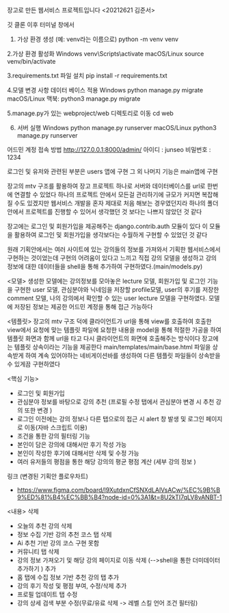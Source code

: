 장고로 만든 웹서비스 프로젝트입니다 
<20212621 김준서>

깃 클론 이후
터미널 창에서

 1. 가상 환경 생성 (예: venv라는 이름으로)
python -m venv venv

 2.가상 환경 활성화
 Windows
venv\Scripts\activate
 macOS/Linux
source venv/bin/activate

 3.requirements.txt 파일 설치
pip install -r requirements.txt

 4.모델 변경 사항 데이터 베이스 적용 
 Windows
python manage.py migrate
 macOS/Linux
맥북: python3 manage.py migrate

 5.manage.py가 있는 webproject/web 디렉토리로 이동
cd web

 6. 서버 실행
 Windows
python manage.py runserver
 macOS/Linux
python3 manage.py runserver

 어드민 계정 접속 방법
http://127.0.0.1:8000/admin/
아이디 : junseo 
비밀번호 : 1234

로그인 및 유저와 관련된 부분은 users 앱에 구현
그 외 나머지 기능은 main앱에 구현

장고의 mtv 구조를 활용하여 장고 프로젝트 하나로 서버와 데이터베이스를 url로 한번에 연결할 수 있었다 
하나의 프로젝트 안에서 모든걸 관리하기에 규모가 커지면 복잡해질 수도 있겠지만 웹서비스 개발을 혼자 제대로 처음 해보는 경우였던지라 하나의 폴더안에서 프로젝트를 진행할 수 있어서 생각했던 것 보다는 나쁘지 않았던 것 같다 

장고에는 로그인 및 회원가입을 제공해주는 django.contrib.auth 모듈이 있다 
이 모듈을 활용하여 로그인 및 회원가입을 생각보다는 수월하게 구현할 수 있었던 것 같다 

원래 기획안에서는 여러 사이트에 있는 강의들의 정보를 가져와서 기획한 웹서비스에서 구현하는 것이었는데 
구현의 어려움이 있다고 느끼고 직접 강의 모델을 생성하고 강의 정보에 대한 데이터들을 shell을 통해 추가하여 구현하였다.(main/models.py)

<모델>
생성한 모델에는 강의정보를 모아놓은 lecture 모델, 회원가입 및 로그인 기능을 구현한 user 모델, 관심분야와 닉네임을 저장할 profile모델, user의 후기를 저장한 comment 모델, 나의 강의에서 확인할 수 있는 user lecture 모델을 구현하였다. 모델에 저장된 정보는 제공한 어드민 계정을 통해 접근 가능하다 

<템플릿>
장고의 mtv 구조 덕에 클라이언트가 url을 통해 view를 호출하여 호출한 view에서 요청에 맞는 템플릿 파일에 요청한 내용을 model을 통해 적절한 가공을 하여 템플릿 화면과 함께 url을 타고 다시 클라이언트의 화면에 호출해주는 방식이다 
장고에는 템플릿 상속이라는 기능을 제공한다 main/templates/main/base.html 파일을 상속받게 하여 계속 있어야하는 네비게이션바를 생성하여 다른 템플릿 파일들이 상속받을 수 있게끔 구현하였다 

<핵심 기능>
- 로그인 및 회원가입
- 관심분야 정보를 바탕으로 강의 추천 (프로필 수정 탭에서 관심분야 변경 시 추천 강의 또한 변경 )
- 로그인 이전에는 강의 정보나 다른 탭으로의 접근 시 alert 창 발생 및 로그인 페이지로 이동(자바 스크립트 이용)
- 조건을 통한 강의 필터링 기능
- 본인이 담은 강의에 대해서만 후기 작성 가능 
- 본인이 작성한 후기에 대해서만 삭제 및 수정 가능
- 여러 유저들의 평점을 통한 해당 강의의 평균 평점 계산 (세부 강의 정보 )

링크 (변경된 기획안 플로우차트)
- https://www.figma.com/board/l9XutdxnCfSNXdLAlVsACw/%EC%9B%B9%ED%81%B4%EC%BB%B4?node-id=0%3A1&t=8U2kTI7qLV8vANBT-1


<내용>
삭제
- 오늘의 추천 강의 삭제 
- 정보 수집 기반 강의 추천 코스 탭 삭제
- Ai 추천 기반 강의 코스 구현 못함
- 커뮤니티 탭 삭제
- 강의 정보 가져오기 및 해당 강의 페이지로 이동 삭제 (-->shell을 통한 더미데이터 추가하기 )
추가
- 홈 탭에 수집 정보 기반 추천 강의 탭 추가
- 강의 후기 작성 및 평점 부여, 수정/삭제 추가 
- 프로필 업데이트 탭 수정
- 강의 상세 검색 부분 수정(무료/유료 삭제 -> 레벨 스킬 언어 조건 필터링)
